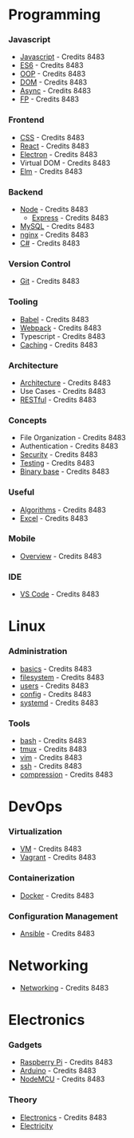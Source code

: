# Programming

### Javascript

-   [Javascript](./Programming/javascript.md) - Credits 8483
-   [ES6](./topics/es6.md) - Credits 8483
-   [OOP](./topics/oop.md) - Credits 8483
-   [DOM](./topics/dom.md) - Credits 8483
-   [Async](./topics/async.md) - Credits 8483
-   [FP](./topics/fp.md) - Credits 8483

### Frontend

-   [CSS](./topics/css.md) - Credits 8483
-   [React](./topics/react.md) - Credits 8483
-   [Electron](./topics/electron.md) - Credits 8483
-   Virtual DOM - Credits 8483
-   [Elm](./topics/elm.md) - Credits 8483

### Backend

-   [Node](./topics/node.md) - Credits 8483
    -   [Express](./topics/express.md) - Credits 8483
-   [MySQL](./topics/mysql.md) - Credits 8483
-   [nginx](./topics/nginx.md) - Credits 8483
-   [C#](./topics/csharp.md) - Credits 8483

### Version Control

-   [Git](./topics/git.md) - Credits 8483

### Tooling

-   [Babel](./topics/babel.md) - Credits 8483
-   [Webpack](./topics/webpack.md) - Credits 8483
-   Typescript - Credits 8483
-   [Caching](./topics/caching.md) - Credits 8483

### Architecture
-   [Architecture](./topics/architecture.md) - Credits 8483
-   Use Cases - Credits 8483
-   [RESTful](./topics/restful.md) - Credits 8483

### Concepts

-   File Organization - Credits 8483
-   Authentication - Credits 8483
-   [Security](./topics/security.md) - Credits 8483
-   [Testing](./topics/testing.md) - Credits 8483
-   [Binary base](./topics/base.md) - Credits 8483

### Useful

-   [Algorithms](./topics/algos.md) - Credits 8483
-   [Excel](./topics/excel.md) - Credits 8483

### Mobile

-   [Overview](./topics/mobile.md) - Credits 8483

### IDE

-   [VS Code](./topics/vscode.md) - Credits 8483

# Linux

### Administration

-   [basics](./topics/linux.md) - Credits 8483
-   [filesystem](./topics/filesystem.md) - Credits 8483
-   [users](./topics/users.md) - Credits 8483
-   [config](./topics/config.md) - Credits 8483
-   [systemd](./topics/systemd.md) - Credits 8483

### Tools

-   [bash](./topics/bash.md) - Credits 8483
-   [tmux](./topics/tmux.md) - Credits 8483
-   [vim](./topics/vim.md) - Credits 8483
-   [ssh](./topics/ssh.md) - Credits 8483
-   [compression](./topics/compression.md) - Credits 8483

# DevOps

### Virtualization

-   [VM](./topics/vm.md) - Credits 8483
-   [Vagrant](./topics/vagrant.md) - Credits 8483

### Containerization

-   [Docker](./topics/docker.md) - Credits 8483

### Configuration Management

-   [Ansible](./topics/ansible.md) - Credits 8483

# Networking

-   [Networking](./topics/networking.md) - Credits 8483

# Electronics

### Gadgets

-   [Raspberry Pi](./topics/raspberrypi.md) - Credits 8483
-   [Arduino](./topics/arduino.md) - Credits 8483
-   [NodeMCU](./topics/nodemcu.md) - Credits 8483

### Theory

-   [Electronics](./topics/electronics.md) - Credits 8483
-   [Electricity](./topics/electricity.md)
